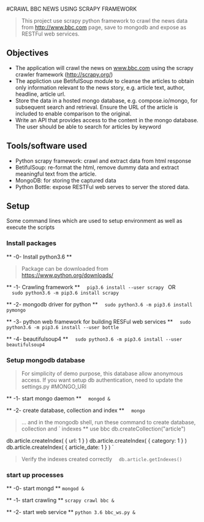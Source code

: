 #CRAWL BBC NEWS USING SCRAPY FRAMEWORK

>This project use scrapy python framework to crawl the news data from http://www.bbc.com page, save to mongodb and expose as RESTFul web services.


## Objectives

- The application will crawl the news on www.bbc.com using the scrapy crawler framework (http://scrapy.org/) 
- The appliction use BetifulSoup module to cleanse the articles to obtain only information relevant to the news story, e.g. article text, author, headline, article url.  
- Store the data in a hosted mongo database, e.g. compose.io/mongo, for subsequent search and retrieval.  Ensure the URL of the article is included to enable comparison to the original.
- Write an API that provides access to the content in the mongo database.  The user should be able to search for articles by keyword


## Tools/software used
- Python scrapy framework: crawl and extract data from html response
- BetifulSoup: re-format the html, remove dummy data and extract meaningful text from the article.
- MongoDB: for storing the captured data
- Python Bottle: expose RESTFul web serves to server the stored data.

## Setup

Some command lines which are used to setup environment as well as execute the scripts

### Install packages 

** -0- Install python3.6 **
>	Package can be downloaded from https://www.python.org/downloads/

** -1- Crawling framework **
	`	pip3.6 install --user scrapy  `
	OR  
	`	sudo python3.6 -m pip3.6 install scrapy	`

** -2- mongodb driver for python **
	`	sudo python3.6 -m pip3.6 install pymongo	`

** -3- python web framework for building RESFul web services **
	`	sudo python3.6 -m pip3.6 install --user bottle 	`

** -4- beautifulsoup4 **
	`	sudo python3.6 -m pip3.6 install --user beautifulsoup4	`

### Setup mongodb database 

> For simplicity of demo purpose, this database allow anonymous access. If you want setup db authentication, need to update the settings.py #MONGO_URI

** -1-  start mongo daemon **
`	mongod &	`

** -2-  create database, collection and index **
`	mongo 	`

> ... and in the mongodb shell, run these command to create database, collection and `
indexes **
use bbc
db.createCollection("article")

db.article.createIndex( { url: 1 } )
db.article.createIndex( { category: 1 } )
db.article.createIndex( { article_date: 1 } )
`

> Verify the indexes created correctly
`	db.article.getIndexes()	`

### start up processes 

** -0-  start mongd **
` mongod & `

** -1-  start crawling **
` scrapy crawl bbc & `

** -2-  start web service **
` python 3.6 bbc_ws.py & `


